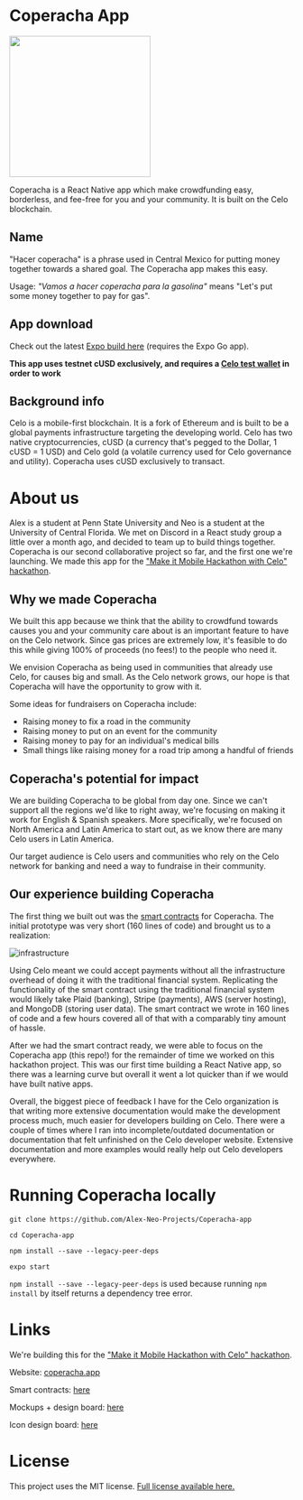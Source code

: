 # Coperacha App   
<img src="https://user-images.githubusercontent.com/7016669/113189335-18a96080-9229-11eb-99a8-db58f03a6f94.png" width="250" height="250">

Coperacha is a React Native app which make crowdfunding easy, borderless, and fee-free for you and your community. It is built on the Celo blockchain. 

## Name

"Hacer coperacha" is a phrase used in Central Mexico for putting money together towards a shared goal. The Coperacha app makes this easy.

Usage: *"Vamos a hacer coperacha para la gasolina"* means "Let's put some money together to pay for gas". 

## App download

Check out the latest [Expo build here](https://expo.io/@alex243/projects/coperacha) (requires the Expo Go app). 

**This app uses testnet cUSD exclusively, and requires a [Celo test wallet](https://celo.org/developers/wallet) in order to work** 

## Background info 
Celo is a mobile-first blockchain. It is a fork of Ethereum and is built to be a global payments infrastructure targeting the developing world. Celo has two native cryptocurrencies, cUSD (a currency that's pegged to the Dollar, 1 cUSD = 1 USD) and Celo gold (a volatile currency used for Celo governance and utility). Coperacha uses cUSD exclusively to transact. 

# About us

Alex is a student at Penn State University and Neo is a student at the University of Central Florida. We met on Discord in a React study group a little over a month ago, and decided to team up to build things together. Coperacha is our second collaborative project so far, and the first one we're launching. We made this app for the ["Make it Mobile Hackathon with Celo" hackathon](https://gitcoin.co/issue/celo-org/gitcoin/8/100024939). 

## Why we made Coperacha 

We built this app because we think that the ability to crowdfund towards causes you and your community care about is an important feature to have on the Celo network. Since gas prices are extremely low, it's feasible to do this while giving 100% of proceeds (no fees!) to the people who need it. 

We envision Coperacha as being used in communities that already use Celo, for causes big and small. As the Celo network grows, our hope is that Coperacha will have the opportunity to grow with it. 

Some ideas for fundraisers on Coperacha include: 
 - Raising money to fix a road in the community 
 - Raising money to put on an event for the community
 - Raising money to pay for an individual's medical bills
 - Small things like raising money for a road trip among a handful of friends

## Coperacha's potential for impact

We are building Coperacha to be global from day one. Since we can't support all the regions we'd like to right away, we're focusing on making it work for English & Spanish speakers. More specifically, we're focused on North America and Latin America to start out, as we know there are many Celo users in Latin America. 

Our target audience is Celo users and communities who rely on the Celo network for banking and need a way to fundraise in their community. 

## Our experience building Coperacha

The first thing we built out was the [smart contracts](https://github.com/Alex-Neo-Projects/Coperacha-contracts) for Coperacha. The initial prototype was very short (160 lines of code) and brought us to a realization: 

![infrastructure](https://i.imgur.com/3PqEjaF.png)

Using Celo meant we could accept payments without all the infrastructure overhead of doing it with the traditional financial system. Replicating the functionality of the smart contract using the traditional financial system would likely take Plaid (banking), Stripe (payments), AWS (server hosting), and MongoDB (storing user data). The smart contract we wrote in 160 lines of code and a few hours covered all of that with a comparably tiny amount of hassle. 

After we had the smart contract ready, we were able to focus on the Coperacha app (this repo!) for the remainder of time we worked on this hackathon project. This was our first time building a React Native app, so there was a learning curve but overall it went a lot quicker than if we would have built native apps. 

Overall, the biggest piece of feedback I have for the Celo organization is that writing more extensive documentation would make the development process much, much easier for developers building on Celo. There were a couple of times where I ran into incomplete/outdated documentation or documentation that felt unfinished on the Celo developer website. Extensive documentation and more examples would really help out Celo developers everywhere. 

# Running Coperacha locally

```
git clone https://github.com/Alex-Neo-Projects/Coperacha-app

cd Coperacha-app

npm install --save --legacy-peer-deps

expo start
```

``npm install --save --legacy-peer-deps`` is used because running ``npm install`` by itself returns a dependency tree error. 

# Links

We're building this for the ["Make it Mobile Hackathon with Celo" hackathon](https://gitcoin.co/issue/celo-org/gitcoin/8/100024939). 

Website: [coperacha.app](https://www.coperacha.app)

Smart contracts: [here](https://github.com/Alex-Neo-Projects/Coperacha-contracts)

Mockups + design board: [here](https://whimsical.com/coperacha-ExoT2t7gobgXMG3Vpv5RxD)

Icon design board: [here](https://www.figma.com/file/tbGJBHQ2sXIGS71g7Rv4If/Coperacha-Icons?node-id=18%3A152)

# License

This project uses the MIT license. [Full license available here.](https://github.com/Alex-Neo-Projects/Coperacha-app/blob/master/LICENSE)

